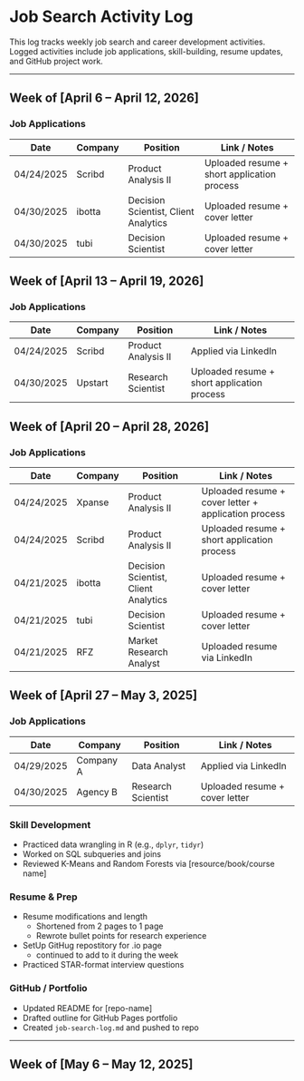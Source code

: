 # Job Search Activity Log

This log tracks weekly job search and career development activities. Logged activities include job applications, skill-building, resume updates, and GitHub project work.

---
## Week of [April 6 – April 12, 2026]
### Job Applications
| Date       | Company              | Position                        | Link / Notes                     |
|------------|----------------------|----------------------------------|----------------------------------|
| 04/24/2025 | Scribd            | Product Analysis II                     | Uploaded resume + short application process       |
| 04/30/2025 | ibotta             | Decision Scientist, Client Analytics               | Uploaded resume + cover letter   |
| 04/30/2025 | tubi             | Decision Scientist            | Uploaded resume + cover letter   |


## Week of [April 13 – April 19, 2026]
### Job Applications
| Date       | Company              | Position                        | Link / Notes                     |
|------------|----------------------|----------------------------------|----------------------------------|
| 04/24/2025 | Scribd            | Product Analysis II                     | Applied via LinkedIn             |
| 04/30/2025 | Upstart             | Research Scientist               | Uploaded resume + short application process   |

## Week of [April 20 – April 28, 2026]
### Job Applications
| Date       | Company              | Position                        | Link / Notes                     |
|------------|----------------------|----------------------------------|----------------------------------|
| 04/24/2025 | Xpanse            | Product Analysis II                     | Uploaded resume + cover letter + application process           |
| 04/24/2025 | Scribd            | Product Analysis II                     | Uploaded resume + short application process      |
| 04/21/2025 | ibotta             | Decision Scientist, Client Analytics               | Uploaded resume + cover letter   |
| 04/21/2025 | tubi             | Decision Scientist            | Uploaded resume + cover letter   |
| 04/21/2025 | RFZ             | Market Research Analyst            | Uploaded resume via LinkedIn   |

## Week of [April 27 – May 3, 2025]

### Job Applications
| Date       | Company              | Position                        | Link / Notes                     |
|------------|----------------------|----------------------------------|----------------------------------|
| 04/29/2025 | Company A            | Data Analyst                     | Applied via LinkedIn             |
| 04/30/2025 | Agency B             | Research Scientist               | Uploaded resume + cover letter   |

### Skill Development
- Practiced data wrangling in R (e.g., `dplyr`, `tidyr`)
- Worked on SQL subqueries and joins
- Reviewed K-Means and Random Forests via [resource/book/course name]

### Resume & Prep
- Resume modifications and length
  - Shortened from 2 pages to 1 page
  - Rewrote bullet points for research experience
- SetUp GitHug repostitory for .io page
  - continued to add to it during the week
- Practiced STAR-format interview questions

### GitHub / Portfolio
- Updated README for [repo-name]
- Drafted outline for GitHub Pages portfolio
- Created `job-search-log.md` and pushed to repo

---

## Week of [May 6 – May 12, 2025]
